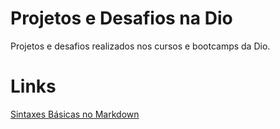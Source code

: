 # Projetos e Desafios na Dio
Projetos e desafios realizados nos cursos e bootcamps da Dio.


# Links
[Sintaxes Básicas no Markdown](https://markdown.net.br/sintaxe-basica/)
